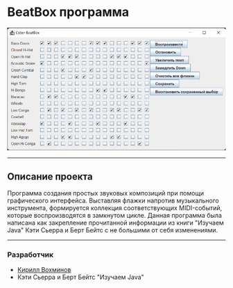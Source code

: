 
# BeatBox программа

![img.png](img.png)

---
## Описание проекта
  Программа создания простых звуковых композиций при помощи графического интерфейса. Выставляя флажки напротив музыкального инструмента, формируется коллекция соответствующих MIDI-событий, которые воспроизводятся в замкнутом цикле.
Данная программа была написана как закрепление прочитанной информации из книги "Изучаем Java" Кэти Сьерра и Берт Бейтс с не большими от себя изменениями.

---
### Разработчик
- [Кирилл Вохминов](https://github.com/KaerLaende)
- Кэти Сьерра и Берт Бейтс "Изучаем Java"


